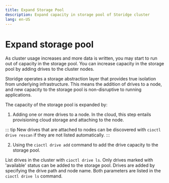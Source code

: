 ```yaml
---
title: Expand Storage Pool
description: Expand capacity in storage pool of Storidge cluster   
lang: en-US
---
```


# Expand storage pool

As cluster usage increases and more data is written, you may start to run out of capacity in the storage pool. You can increase capacity in the storage pool by adding drives to the cluster nodes.

Storidge operates a storage abstraction layer that provides true isolation from underlying infrastructure. This means the addition of drives to a node, and new capacity to the storage pool is non-disruptive to running applications.

The capacity of the storage pool is expanded by:

1. Adding one or more drives to a node. In the cloud, this step entails provisioning cloud storage and attaching to the node.

::: tip
New drives that are attached to nodes can be discovered with `cioctl drive rescan` if they are not listed automatically.
:::

2. Using the `cioctl drive add` command to add the drive capacity to the storage pool.

List drives in the cluster with `cioctl drive ls`. Only drives marked with 'available' status can be added to the storage pool. Drives are added by specifying the drive path and node name. Both parameters are listed in the `cioctl drive ls` command.
